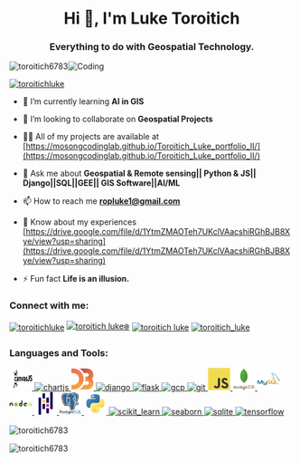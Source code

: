 <h1 align="center">Hi 👋, I'm Luke Toroitich</h1>
<h3 align="center">Everything to do with Geospatial Technology.</h3>
<img align="right" alt="Coding" width="400" src="https://media.tenor.com/W9FP9ftKB3YAAAAd/earth-hug.gif">


<p align="left"> <img src="https://komarev.com/ghpvc/?username=toroitich6783&label=Profile%20views&color=0e75b6&style=flat" alt="toroitich6783" /> </p>

<p align="left"> <a href="https://twitter.com/toroitichluke" target="blank"><img src="https://img.shields.io/twitter/follow/toroitichluke?logo=twitter&style=for-the-badge" alt="toroitichluke" /></a> </p>

- 🌱 I’m currently learning **AI in GIS**

- 👯 I’m looking to collaborate on **Geospatial Projects**

- 👨‍💻 All of my projects are available at [https://mosongcodinglab.github.io/Toroitich_Luke_portfolio_II/](https://mosongcodinglab.github.io/Toroitich_Luke_portfolio_II/)

- 💬 Ask me about **Geospatial & Remote sensing|| Python & JS|| Django||SQL||GEE|| GIS Software||AI/ML**

- 📫 How to reach me **ropluke1@gmail.com**

- 📄 Know about my experiences [https://drive.google.com/file/d/1YtmZMAOTeh7UKclVAacshiRGhBJB8Xye/view?usp=sharing](https://drive.google.com/file/d/1YtmZMAOTeh7UKclVAacshiRGhBJB8Xye/view?usp=sharing)

- ⚡ Fun fact **Life is an illusion.**

<h3 align="left">Connect with me:</h3>
<p align="left">
<a href="https://twitter.com/toroitichluke" target="blank"><img align="center" src="https://raw.githubusercontent.com/rahuldkjain/github-profile-readme-generator/master/src/images/icons/Social/twitter.svg" alt="toroitichluke" height="30" width="40" /></a>
<a href="https://linkedin.com/in/toroitich luke❄️" target="blank"><img align="center" src="https://raw.githubusercontent.com/rahuldkjain/github-profile-readme-generator/master/src/images/icons/Social/linked-in-alt.svg" alt="toroitich luke❄️" height="30" width="40" /></a>
<a href="https://fb.com/toroitich luke" target="blank"><img align="center" src="https://raw.githubusercontent.com/rahuldkjain/github-profile-readme-generator/master/src/images/icons/Social/facebook.svg" alt="toroitich luke" height="30" width="40" /></a>
<a href="https://instagram.com/toroitich_luke" target="blank"><img align="center" src="https://raw.githubusercontent.com/rahuldkjain/github-profile-readme-generator/master/src/images/icons/Social/instagram.svg" alt="toroitich_luke" height="30" width="40" /></a>
</p>

<h3 align="left">Languages and Tools:</h3>
<p align="left"> <a href="https://canvasjs.com" target="_blank" rel="noreferrer"> <img src="https://raw.githubusercontent.com/Hardik0307/Hardik0307/master/assets/canvasjs-charts.svg" alt="canvasjs" width="40" height="40"/> </a> <a href="https://www.chartjs.org" target="_blank" rel="noreferrer"> <img src="https://www.chartjs.org/media/logo-title.svg" alt="chartjs" width="40" height="40"/> </a> <a href="https://d3js.org/" target="_blank" rel="noreferrer"> <img src="https://raw.githubusercontent.com/devicons/devicon/master/icons/d3js/d3js-original.svg" alt="d3js" width="40" height="40"/> </a> <a href="https://www.djangoproject.com/" target="_blank" rel="noreferrer"> <img src="https://cdn.worldvectorlogo.com/logos/django.svg" alt="django" width="40" height="40"/> </a> <a href="https://flask.palletsprojects.com/" target="_blank" rel="noreferrer"> <img src="https://www.vectorlogo.zone/logos/pocoo_flask/pocoo_flask-icon.svg" alt="flask" width="40" height="40"/> </a> <a href="https://cloud.google.com" target="_blank" rel="noreferrer"> <img src="https://www.vectorlogo.zone/logos/google_cloud/google_cloud-icon.svg" alt="gcp" width="40" height="40"/> </a> <a href="https://git-scm.com/" target="_blank" rel="noreferrer"> <img src="https://www.vectorlogo.zone/logos/git-scm/git-scm-icon.svg" alt="git" width="40" height="40"/> </a> <a href="https://developer.mozilla.org/en-US/docs/Web/JavaScript" target="_blank" rel="noreferrer"> <img src="https://raw.githubusercontent.com/devicons/devicon/master/icons/javascript/javascript-original.svg" alt="javascript" width="40" height="40"/> </a> <a href="https://www.mongodb.com/" target="_blank" rel="noreferrer"> <img src="https://raw.githubusercontent.com/devicons/devicon/master/icons/mongodb/mongodb-original-wordmark.svg" alt="mongodb" width="40" height="40"/> </a> <a href="https://www.mysql.com/" target="_blank" rel="noreferrer"> <img src="https://raw.githubusercontent.com/devicons/devicon/master/icons/mysql/mysql-original-wordmark.svg" alt="mysql" width="40" height="40"/> </a> <a href="https://nodejs.org" target="_blank" rel="noreferrer"> <img src="https://raw.githubusercontent.com/devicons/devicon/master/icons/nodejs/nodejs-original-wordmark.svg" alt="nodejs" width="40" height="40"/> </a> <a href="https://pandas.pydata.org/" target="_blank" rel="noreferrer"> <img src="https://raw.githubusercontent.com/devicons/devicon/2ae2a900d2f041da66e950e4d48052658d850630/icons/pandas/pandas-original.svg" alt="pandas" width="40" height="40"/> </a> <a href="https://www.postgresql.org" target="_blank" rel="noreferrer"> <img src="https://raw.githubusercontent.com/devicons/devicon/master/icons/postgresql/postgresql-original-wordmark.svg" alt="postgresql" width="40" height="40"/> </a> <a href="https://www.python.org" target="_blank" rel="noreferrer"> <img src="https://raw.githubusercontent.com/devicons/devicon/master/icons/python/python-original.svg" alt="python" width="40" height="40"/> </a> <a href="https://scikit-learn.org/" target="_blank" rel="noreferrer"> <img src="https://upload.wikimedia.org/wikipedia/commons/0/05/Scikit_learn_logo_small.svg" alt="scikit_learn" width="40" height="40"/> </a> <a href="https://seaborn.pydata.org/" target="_blank" rel="noreferrer"> <img src="https://seaborn.pydata.org/_images/logo-mark-lightbg.svg" alt="seaborn" width="40" height="40"/> </a> <a href="https://www.sqlite.org/" target="_blank" rel="noreferrer"> <img src="https://www.vectorlogo.zone/logos/sqlite/sqlite-icon.svg" alt="sqlite" width="40" height="40"/> </a> <a href="https://www.tensorflow.org" target="_blank" rel="noreferrer"> <img src="https://www.vectorlogo.zone/logos/tensorflow/tensorflow-icon.svg" alt="tensorflow" width="40" height="40"/> </a> </p>

<p><img align="center" src="https://github-readme-stats.vercel.app/api/top-langs?username=toroitich6783&show_icons=true&locale=en&layout=compact" alt="toroitich6783" /></p>

<p><img align="center" src="https://github-readme-streak-stats.herokuapp.com/?user=toroitich6783&" alt="toroitich6783" /></p>
